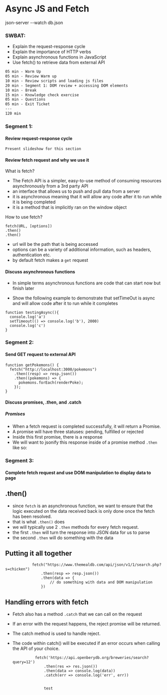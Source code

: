 # Async JS and Fetch

json-server --watch db.json

### SWBAT:

- Explain the request-response cycle
- Explain the importance of HTTP verbs
- Explain asynchronous functions in JavaScript
- Use fetch() to retrieve data from external API

```txt
05 min - Warm Up
05 min - Review Warm up
10 min - Review scripts and loading js files
20 min - Segment 1: DOM review + accessing DOM elements
10 min - Break
15 min - Knowledge check exercise
05 min - Questions
05 min - Exit Ticket
---
120 min
```

### Segment 1:

#### Review request-response cycle

```
Present slideshow for this section
```

#### Review fetch request and why we use it

What is fetch?

- The Fetch API is a simpler, easy-to-use method of consuming resources asynchronously from a 3rd party API
- an interface that allows us to push and pull data from a server
- it is asynchronous meaning that it will allow any code after it to run while it is being completed
- it is a method that is implicitly ran on the window object

How to use fetch?

```
fetch(URL, [options])
.then()
.then()
```

- url will be the path that is being accessed
- options can be a variety of additional information, such as headers, authentication etc.
- by default fetch makes a `get` request

#### Discuss asynchronous functions

- In simple terms asynchronous functions are code that can start now but finish later

- Show the following example to demonstrate that setTimeOut is async and will allow code after it to run while it completes

```
function testingAsync(){
  console.log('a')
  setTimeout(() => console.log('b'), 2000)
  console.log('c')
}
```

### Segment 2:

#### Send GET request to external API

```
function getPokemons() {
  fetch("http://localhost:3000/pokemons")
    .then((resp) => resp.json())
    .then((pokemons) => {
      pokemons.forEach(renderPoke);
    });
}
```

#### Discuss promises, .then, and .catch

##### Promises

- When a fetch request is completed successfully, it will return a Promise.
- A promise will have three statuses: pending, fulfilled or rejected
- Inside this first promise, there is a response
- We will want to jsonify this response inside of a promise method `.then` like so:

### Segment 3:

#### Complete fetch request and use DOM manipulation to display data to page

## .then()

- since `fetch` is an asynchronous function, we want to ensure that the logic executed on the data received back is only done once the fetch has been resolved.
- that is what `.then()` does
- we will typically use 2 `.then` methods for every fetch request.
- the first `.then` will turn the response into JSON data for us to parse
- the second `.then` will do something with the data

## Putting it all together

                fetch("https://www.themealdb.com/api/json/v1/1/search.php?s=chicken")
                    .then(resp => resp.json())
                    .then(data => {
                        // do something with data and DOM manipulation
                    })

## Handling errors with fetch

- Fetch also has a method `.catch` that we can call on the request
- If an error with the request happens, the reject promise will be returned.
- The catch method is used to handle reject.
- The code within catch() will be executed if an error occurs when calling the API of your choice.

                fetch('https://api.openberydb.org/breweries/search?query=12')
                    .then(res => res.json())
                    .then(data => console.log(data))
                    .catch(err => console.log('err', err))


                    test

